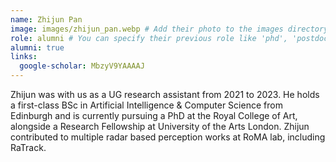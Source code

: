 ```yaml
---
name: Zhijun Pan
image: images/zhijun_pan.webp # Add their photo to the images directory
role: alumni # You can specify their previous role like 'phd', 'postdoc', etc.
alumni: true
links:
  google-scholar: MbzyV9YAAAAJ
---
```


Zhijun was with us as a UG research assistant from 2021 to 2023. He holds a first-class BSc in Artificial Intelligence & Computer Science from Edinburgh and is currently pursuing a PhD at the Royal College of Art, alongside a Research Fellowship at University of the Arts London. Zhijun contributed to multiple radar based perception works at RoMA lab, including RaTrack.